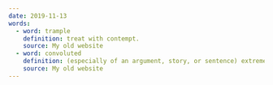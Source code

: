 ```yaml
---
date: 2019-11-13
words:
  - word: trample
    definition: treat with contempt.
    source: My old website
  - word: convoluted
    definition: (especially of an argument, story, or sentence) extremely complex and difficult to follow.
    source: My old website
---
```

